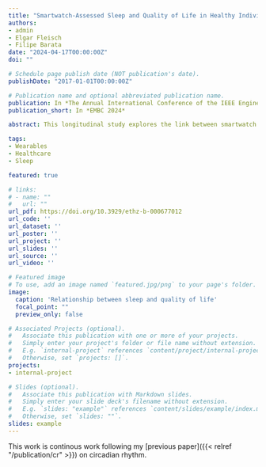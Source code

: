 ```yaml
---
title: "Smartwatch-Assessed Sleep and Quality of Life in Healthy Individuals"
authors:
- admin
- Elgar Fleisch
- Filipe Barata
date: "2024-04-17T00:00:00Z"
doi: ""

# Schedule page publish date (NOT publication's date).
publishDate: "2017-01-01T00:00:00Z"

# Publication name and optional abbreviated publication name.
publication: In *The Annual International Conference of the IEEE Engineering in Medicine and Biology Society (EMBC) 2024*
publication_short: In *EMBC 2024*

abstract: This longitudinal study explores the link between smartwatch sleep measures and quality of life, identifying irregularity and efficiency as potential predictors of well-being.

tags:
- Wearables
- Healthcare
- Sleep

featured: true

# links:
# - name: ""
#   url: ""
url_pdf: https://doi.org/10.3929/ethz-b-000677012
url_code: ''
url_dataset: ''
url_poster: ''
url_project: ''
url_slides: ''
url_source: ''
url_video: ''

# Featured image
# To use, add an image named `featured.jpg/png` to your page's folder. 
image:
  caption: 'Relationship between sleep and quality of life'
  focal_point: ""
  preview_only: false

# Associated Projects (optional).
#   Associate this publication with one or more of your projects.
#   Simply enter your project's folder or file name without extension.
#   E.g. `internal-project` references `content/project/internal-project/index.md`.
#   Otherwise, set `projects: []`.
projects:
- internal-project

# Slides (optional).
#   Associate this publication with Markdown slides.
#   Simply enter your slide deck's filename without extension.
#   E.g. `slides: "example"` references `content/slides/example/index.md`.
#   Otherwise, set `slides: ""`.
slides: example
---
```

This work is continous work following my [previous paper]({{< relref "/publication/cr" >}}) on circadian rhythm.
